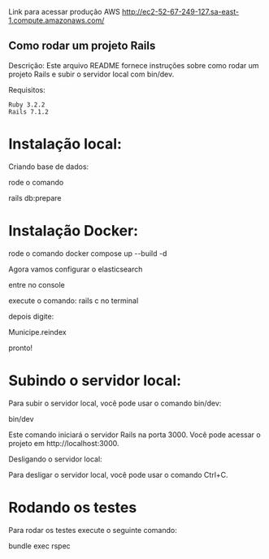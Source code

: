 Link para acessar produção AWS
http://ec2-52-67-249-127.sa-east-1.compute.amazonaws.com/

## Como rodar um projeto Rails

Descrição: Este arquivo README fornece instruções sobre como rodar um projeto Rails e subir o servidor local com bin/dev.

Requisitos:

    Ruby 3.2.2
    Rails 7.1.2

# Instalação local:

Criando base de dados:

rode o comando 

rails db:prepare

# Instalação Docker:
rode o comando 
docker compose up --build -d

Agora vamos configurar o elasticsearch

entre no console 

execute o comando:
rails c no terminal

depois digite:

Municipe.reindex

pronto!


# Subindo o servidor local:

Para subir o servidor local, você pode usar o comando bin/dev:

bin/dev

Este comando iniciará o servidor Rails na porta 3000. Você pode acessar o projeto em http://localhost:3000.

Desligando o servidor local:

Para desligar o servidor local, você pode usar o comando Ctrl+C.

# Rodando os testes

Para rodar os testes execute o seguinte comando:

bundle exec rspec 
